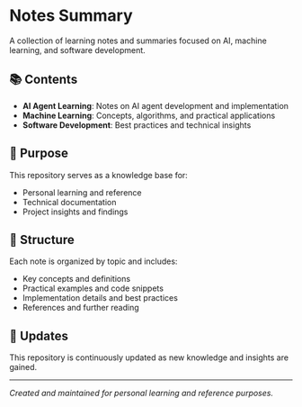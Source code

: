 # Notes Summary

A collection of learning notes and summaries focused on AI, machine learning, and software development.

## 📚 Contents

- **AI Agent Learning**: Notes on AI agent development and implementation
- **Machine Learning**: Concepts, algorithms, and practical applications
- **Software Development**: Best practices and technical insights

## 🎯 Purpose

This repository serves as a knowledge base for:
- Personal learning and reference
- Technical documentation
- Project insights and findings

## 📝 Structure

Each note is organized by topic and includes:
- Key concepts and definitions
- Practical examples and code snippets
- Implementation details and best practices
- References and further reading

## 🔄 Updates

This repository is continuously updated as new knowledge and insights are gained.

---

*Created and maintained for personal learning and reference purposes.*
